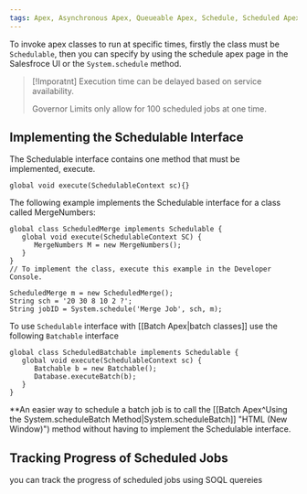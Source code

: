 ```yaml
---
tags: Apex, Asynchronous Apex, Queueable Apex, Schedule, Scheduled Apex, Apex Scheduler, Scheduled Jobs, Jobs, Schedulable
---
```


To invoke apex classes to run at specific times, firstly the class must be `Schedulable`, then  you can specify by using the schedule apex page in the Salesfroce UI or the `System.schedule` method. 

> [!Imporatnt]
> Execution time can be delayed based on service availability.
> 
> Governor Limits only allow for 100 scheduled jobs at one time. 

## Implementing the Schedulable Interface

The Schedulable interface contains one method that must be implemented, execute.
```apex
global void execute(SchedulableContext sc){}
```

The following example implements the Schedulable interface for a class called MergeNumbers:
```apex
global class ScheduledMerge implements Schedulable {
   global void execute(SchedulableContext SC) {
      MergeNumbers M = new MergeNumbers(); 
   }
}
// To implement the class, execute this example in the Developer Console.

ScheduledMerge m = new ScheduledMerge();
String sch = '20 30 8 10 2 ?';
String jobID = System.schedule('Merge Job', sch, m);
```

To use `Schedulable` interface with [[Batch Apex|batch classes]] use the following `Batchable` interface
```apex
global class ScheduledBatchable implements Schedulable {
   global void execute(SchedulableContext sc) {
      Batchable b = new Batchable(); 
      Database.executeBatch(b);
   }
}
```
*\*An easier way to schedule a batch job is to call the [[Batch Apex^Using the System.scheduleBatch Method|System.scheduleBatch]] "HTML (New Window)") method without having to implement the Schedulable interface.

## Tracking Progress of Scheduled Jobs
you can track the progress of scheduled jobs using SOQL quereies 